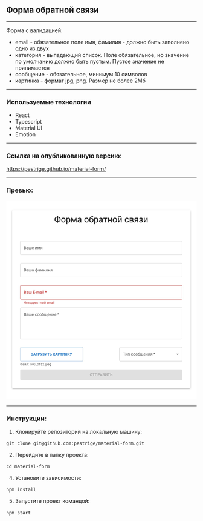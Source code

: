 ## Форма обратной связи

---
Форма с валидацией:
 - email - обязательное поле
имя, фамилия - должно быть заполнено одно из двух
 - категория - выпадающий список. Поле обязательное, но значение по умолчанию должно быть пустым. Пустое значение не принимается
 - сообщение - обязательное, минимум 10 символов
 - картинка - формат jpg, png. Размер не более 2Мб

---
### Используемые технологии
- React
- Typescript
- Material UI
- Emotion
 ---
### Ссылка на опубликованную версию:
https://pestrige.github.io/material-form/

---
### Превью:
![Скриншот главной страницы](preview.jpg)

---
### Инструкции:
1. Клонируйте репозиторий на локальную машину:
~~~
git clone git@github.com:pestrige/material-form.git
~~~
2. Перейдите в папку проекта:
~~~
cd material-form
~~~
4. Установите зависимости:
~~~
npm install
~~~
5. Запустите проект командой:
~~~
npm start
~~~
